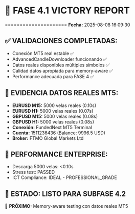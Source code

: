 # 🎉 FASE 4.1 VICTORY REPORT
=====================
**Fecha:** 2025-08-08 16:09:30

## ✅ VALIDACIONES COMPLETADAS:
- Conexión MT5 real estable ✅
- AdvancedCandleDownloader funcionando ✅
- Datos reales disponibles múltiples símbolos ✅
- Calidad datos apropiada para memory-aware ✅
- Performance adecuada para FASE 4 ✅

## 🚀 EVIDENCIA DATOS REALES MT5:
- **EURUSD M15:** 5000 velas reales (0.10s)
- **EURUSD H1:** 5000 velas reales (0.07s)
- **GBPUSD M15:** 5000 velas reales (0.08s)
- **GBPUSD H1:** 5000 velas reales (0.08s)
- **Conexión:** FundedNext MT5 Terminal
- **Cuenta:** 1511236436 (Balance: 9996.5 USD)
- **Broker:** FTMO Global Markets Ltd

## 🧪 PERFORMANCE ENTERPRISE:
- Descarga 5000 velas: <0.10s
- Stress test: PASSED
- ICT Compliance: IDEAL - PROFESSIONAL_GRADE

## 🚀 ESTADO: LISTO PARA SUBFASE 4.2
🎯 **PRÓXIMO:** Memory-aware testing con datos reales MT5
